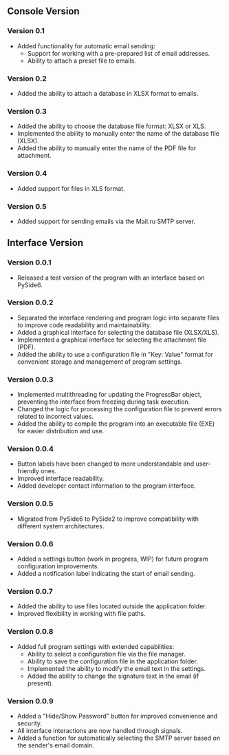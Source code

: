 ## Console Version

### Version 0.1

- Added functionality for automatic email sending:
    - Support for working with a pre-prepared list of email addresses.
    - Ability to attach a preset file to emails.

### Version 0.2

- Added the ability to attach a database in XLSX format to emails.

### Version 0.3

- Added the ability to choose the database file format: XLSX or XLS.
- Implemented the ability to manually enter the name of the database file (XLSX).
- Added the ability to manually enter the name of the PDF file for attachment.

### Version 0.4

- Added support for files in XLS format.

### Version 0.5

- Added support for sending emails via the Mail.ru SMTP server.

## Interface Version

### Version 0.0.1

- Released a test version of the program with an interface based on PySide6.

### Version 0.0.2

- Separated the interface rendering and program logic into separate files to improve code readability and maintainability.
- Added a graphical interface for selecting the database file (XLSX/XLS).
- Implemented a graphical interface for selecting the attachment file (PDF).
- Added the ability to use a configuration file in "Key: Value" format for convenient storage and management of program settings.

### Version 0.0.3

- Implemented multithreading for updating the ProgressBar object, preventing the interface from freezing during task execution.
- Changed the logic for processing the configuration file to prevent errors related to incorrect values.
- Added the ability to compile the program into an executable file (EXE) for easier distribution and use.

### Version 0.0.4

- Button labels have been changed to more understandable and user-friendly ones.
- Improved interface readability.
- Added developer contact information to the program interface.

### Version 0.0.5

- Migrated from PySide6 to PySide2 to improve compatibility with different system architectures.

### Version 0.0.6

- Added a settings button (work in progress, WIP) for future program configuration improvements.
- Added a notification label indicating the start of email sending.

### Version 0.0.7

- Added the ability to use files located outside the application folder.
- Improved flexibility in working with file paths.

### Version 0.0.8

- Added full program settings with extended capabilities:
    - Ability to select a configuration file via the file manager.
    - Ability to save the configuration file in the application folder.
    - Implemented the ability to modify the email text in the settings.
    - Added the ability to change the signature text in the email (if present).

### Version 0.0.9

- Added a "Hide/Show Password" button for improved convenience and security.
- All interface interactions are now handled through signals.
- Added a function for automatically selecting the SMTP server based on the sender's email domain.
